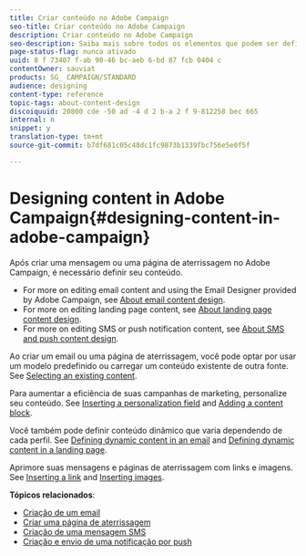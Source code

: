 ```yaml
---
title: Criar conteúdo no Adobe Campaign
seo-title: Criar conteúdo no Adobe Campaign
description: Criar conteúdo no Adobe Campaign
seo-description: Saiba mais sobre todos os elementos que podem ser definidos no seu conteúdo com o Adobe Campaign.
page-status-flag: nunca ativado
uuid: 8 f 73407 f-ab 90-46 bc-aeb 6-bd 87 fcb 0404 c
contentOwner: sauviat
products: SG_ CAMPAIGN/STANDARD
audience: designing
content-type: reference
topic-tags: about-content-design
discoiquuid: 20800 cde -50 ad -4 d 2 b-a 2 f 9-812258 bec 665
internal: n
snippet: y
translation-type: tm+mt
source-git-commit: b7df681c05c48dc1fc9873b1339fbc756e5e0f5f

---
```



# Designing content in Adobe Campaign{#designing-content-in-adobe-campaign}

Após criar uma mensagem ou uma página de aterrissagem no Adobe Campaign, é necessário definir seu conteúdo.

* For more on editing email content and using the Email Designer provided by Adobe Campaign, see [About email content design](../../designing/using/about-email-content-design.md).
* For more on editing landing page content, see [About landing page content design](../../designing/using/about-landing-page-content-design.md).
* For more on editing SMS or push notification content, see [About SMS and push content design](../../designing/using/about-sms-and-push-content-design.md).

Ao criar um email ou uma página de aterrissagem, você pode optar por usar um modelo predefinido ou carregar um conteúdo existente de outra fonte. See [Selecting an existing content](../../designing/using/selecting-an-existing-content.md).

Para aumentar a eficiência de suas campanhas de marketing, personalize seu conteúdo. See [Inserting a personalization field](../../designing/using/inserting-a-personalization-field.md) and [Adding a content block](../../designing/using/adding-a-content-block.md).

Você também pode definir conteúdo dinâmico que varia dependendo de cada perfil. See [Defining dynamic content in an email](../../designing/using/defining-dynamic-content-in-an-email.md) and [Defining dynamic content in a landing page](../../designing/using/defining-dynamic-content-in-a-landing-page.md).

Aprimore suas mensagens e páginas de aterrissagem com links e imagens. See [Inserting a link](../../designing/using/inserting-a-link.md) and [Inserting images](../../designing/using/inserting-images.md).

**Tópicos relacionados**:

* [Criação de um email](../../channels/using/creating-an-email.md)
* [Criar uma página de aterrissagem](../../channels/using/designing-a-landing-page.md)
* [Criação de uma mensagem SMS](../../channels/using/creating-an-sms-message.md)
* [Criação e envio de uma notificação por push](../../channels/using/preparing-and-sending-a-push-notification.md)

